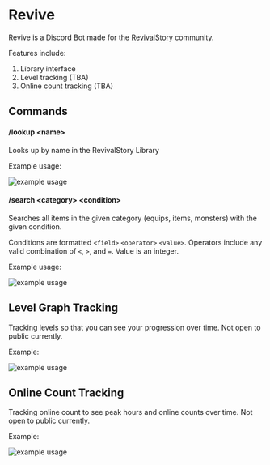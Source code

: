 # Revive

Revive is a Discord Bot made for the [RevivalStory](https://revivalstory.net/home) community.

Features include: 
1. Library interface
2. Level tracking (TBA)
3. Online count tracking (TBA)


## Commands

#### /lookup \<name>

Looks up by name in the RevivalStory Library

Example usage:

![example usage](https://cdn.discordapp.com/attachments/714581563022770218/784474745486966784/unknown.png)

#### /search \<category> \<condition>

Searches all items in the given category (equips, items, monsters) with the given condition.

Conditions are formatted `<field>` `<operator>` `<value>`. Operators include any valid combination of `<`, `>`, and `=`. Value is an integer.

Example usage:

![example usage](https://cdn.discordapp.com/attachments/714581563022770218/784473556444250172/unknown.png)


## Level Graph Tracking

Tracking levels so that you can see your progression over time. Not open to public currently.

Example:

![example usage](https://cdn.discordapp.com/attachments/714229842052251703/778632845396541490/ostre.png)


## Online Count Tracking

Tracking online count to see peak hours and online counts over time. Not open to public currently.

Example:

![example usage](https://cdn.discordapp.com/attachments/714229842052251703/778687464784265225/online.png)

